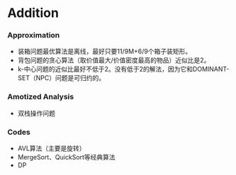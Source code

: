 # Addition

### Approximation

- 装箱问题最优算法是离线，最好只要11/9M+6/9个箱子装矩形。
- 背包问题的贪心算法（取价值最大/价值密度最高的物品）近似比是2。
- k-中心问题的近似比最好不低于2。没有低于2的解法，因为它和DOMINANT-SET（NPC）问题是可归约的。

### Amotized Analysis

- 双栈操作问题

### Codes

- AVL算法（主要是旋转）
- MergeSort、QuickSort等经典算法
- DP
